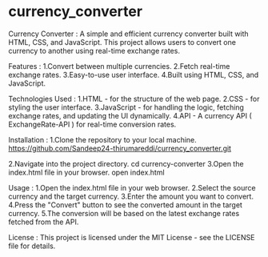 # currency_converter

Currency Converter :
A simple and efficient currency converter built with HTML, CSS, and JavaScript. This project allows users to convert one currency to another using real-time exchange rates.

Features :
 1.Convert between multiple currencies.
 2.Fetch real-time exchange rates.
 3.Easy-to-use user interface.
 4.Built using HTML, CSS, and JavaScript.
 
Technologies Used :
 1.HTML - for the structure of the web page.
 2.CSS - for styling the user interface.
 3.JavaScript - for handling the logic, fetching exchange rates, and updating the UI dynamically.
 4.API - A currency API ( ExchangeRate-API ) for real-time conversion rates.
 
Installation :
 1.Clone the repository to your local machine.
        https://github.com/Sandeep24-thirumareddi/currency_converter.git
        
 2.Navigate into the project directory.
        cd currency-converter
 3.Open the index.html file in your browser.
        open index.html
        
Usage :
 1.Open the index.html file in your web browser.
 2.Select the source currency and the target currency.
 3.Enter the amount you want to convert.
 4.Press the "Convert" button to see the converted amount in the target currency.
 5.The conversion will be based on the latest exchange rates fetched from the API.

License :
This project is licensed under the MIT License - see the LICENSE file for details.
